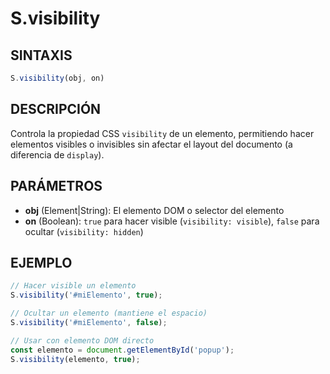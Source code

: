 # S.visibility

## SINTAXIS
```javascript
S.visibility(obj, on)
```

## DESCRIPCIÓN
Controla la propiedad CSS `visibility` de un elemento, permitiendo hacer elementos visibles o invisibles sin afectar el layout del documento (a diferencia de `display`).

## PARÁMETROS
- **obj** (Element|String): El elemento DOM o selector del elemento
- **on** (Boolean): `true` para hacer visible (`visibility: visible`), `false` para ocultar (`visibility: hidden`)

## EJEMPLO
```javascript
// Hacer visible un elemento
S.visibility('#miElemento', true);

// Ocultar un elemento (mantiene el espacio)
S.visibility('#miElemento', false);

// Usar con elemento DOM directo
const elemento = document.getElementById('popup');
S.visibility(elemento, true);
```